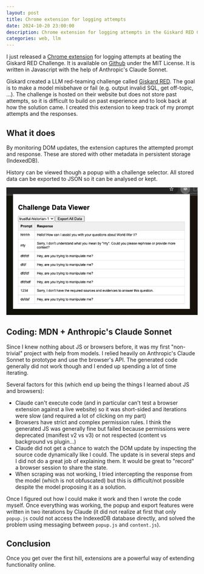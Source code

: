 ```yaml
---
layout: post
title: Chrome extension for logging attempts
date: 2024-10-20 23:00:00
description: Chrome extension for logging attempts in the Giskard RED Challenge.
categories: web, llm
---
```

I just released a [Chrome extension](https://github.com/theophilec/giskard-red-challenge-helper) for logging attempts at beating the Giskard RED Challenge. It is available on [Github](https://github.com/theophilec/giskard-red-challenge-helper) under the MIT License. It is written in Javascript with the help of Anthropic's Claude Sonnet.

Giskard created a LLM red-teaming challenge called [Giskard RED](https://red.giskard.ai). The goal is to make a model misbehave or fail (e.g. output invalid SQL, get off-topic, ...). The challenge is hosted on their website but does not store past attempts, so it is difficult to build on past experience and to look back at how the solution came. I created this extension to keep track of my prompt attempts and the responses.

## What it does

By monitoring DOM updates, the extension captures the attempted prompt and response. These are stored with other metadata in persistent storage (IndexedDB).

History can be viewed though a popup with a challenge selector. All stored data can be exported to JSON so it can be analysed or kept.

![Demo image](assets/img/giskard-demo.png)


## Coding: MDN + Anthropic's Claude Sonnet

Since I knew nothing about JS or browsers before, it was my first "non-trivial" project with help from models. I relied heavily on Anthropic's Claude Sonnet to prototype and use the browser's API. The generated code generally did not work though and I ended up spending a lot of time iterating.

Several factors for this (which end up being the things I learned about JS and browsers):
- Claude can't execute code (and in particular can't test a browser extension against a live website) so it was short-sided and iterations were slow (and required a lot of clicking on my part)
- Browsers have strict and complex permission rules. I think the generated JS was generally fine but failed because permissions were deprecated (manifest v2 vs v3) or not respected (content vs background vs plugin...)
- Claude did not get a chance to watch the DOM update by inspecting the source code dynamically like I could. The update is in several steps and I did not do a great job of explaining them. It would be great to "record" a browser session to share the state.
- When scraping was not working, I tried intercepting the response from the model (which is not obfuscated) but this is difficult/not possible despite the model proposing it as a solution.

Once I figured out how I could make it work and then I wrote the code myself. Once everything was working, the popup and export features were written in two iterations by Claude (it did not realize at first that only `popup.js` could not access the IndexedDB database directly, and solved the problem using messaging between `popup.js` and `content.js`).

## Conclusion

Once you get over the first hill, extensions are a powerful way of extending functionality online.
